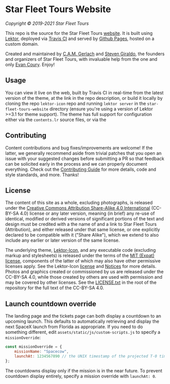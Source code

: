 # Star Fleet Tours Website

*Copyright © 2019-2021 Star Fleet Tours*

This repo is the source for the Star Fleet Tours [website](https://www.star-fleet.tours/).
It is built using [Lektor](https://www.getlektor.com/), deployed via [Travis CI](https://travis-ci.org/star-fleet-tours/star-fleet-tours-website) and served by [Github Pages](https://pages.github.com/), hosted on a custom domain.

Created and maintained by [C.A.M. Gerlach](https://github.com/CAM-Gerlach) and [Steven Giraldo](https://github.com/Stevengrm), the founders and organizers of Star Fleet Tours, with invaluable help from the one and only [Evan Coury](https://github.com/EvanDotPro).
Enjoy!



## Usage

You can view it live on the web, built by Travis CI in real-time from the latest version of the theme, at the link in the repo description, or build it locally by cloning the repo ``lektor-icon`` repo and running ``lektor server`` in the ``star-fleet-tours-website`` directory (ensure you're using a version of Lektor >=3.1 for theme support).
The theme has full support for configuration either via the ``contents.lr`` source files, or via the



## Contributing

Content contributions and bug fixes/improvements are welcome!
If the latter, we generally recommend aside from trivial patches that you open an issue with your suggested changes before submitting a PR so that feedback can be solicited early in the process and we can properly document everything.
Check out the [Contributing Guide](https://github.com/star-fleet-tours/star-fleet-tours-website/blob/master/CONTRIBUTING.md) for more details, code and style standards, and more.
Thanks!



## License

The content of this site as a whole, excluding photographs, is released under the [Creative Commons Attribution Share-Alike 4.0 International](https://creativecommons.org/licenses/by-sa/4.0/) (CC-BY-SA 4.0) license or any later version, meaning (in brief) any re-use of identical, modified or derived versions of significant portions of the text and design must be credited with a the name of and a link to Star Fleet Tours (Attribution), and either released under that same license, or one explicitly declared to be compatible with it ("Share Alike"), which we extend to also include any earlier or later version of the same license.

The underlying theme, [Lektor-Icon](https://spyder-ide.github.io/lektor-icon/), and any executable code (excluding markup and stylesheets) is released under the terms of the [MIT (Expat) license](https://opensource.org/licenses/MIT), components of the latter of which may also have other permissive licenses apply.
See the Lektor-Icon [license](https://github.com/spyder-ide/lektor-icon/blob/master/LICENSE.txt) and [Notices](https://github.com/spyder-ide/lektor-icon/blob/master/NOTICE.txt) for more details.
Photos and graphics created or commissioned by us are released under the CC-BY-SA 4.0, while those created by others are used with permission and may be covered by other licenses.
See the [LICENSE.txt](https://github.com/star-fleet-tours/star-fleet-tours-website/blob/master/LICENSE.txt) in the root of the repository for the full text of the CC-BY-SA 4.0.


## Launch countdown override

The landing page and the tickets page can both display a countdown to an upcoming launch. This defaults to automatically retrieving and display the next SpaceX launch from Florida as appropriate. If you need to do something different, edit `assets/static/js/custom-scripts.js` to specify a `missionOverride`:

```javascript
const missionOverride = {
    missionName: "Spacecow",
    launchAt: 1234567890 // the UNIX timestamp of the projected T-0 time
};
```

The countdowns display only if the mission is in the near future. To prevent countdown display entirely, specify a mission override with `launchAt: 0`.
